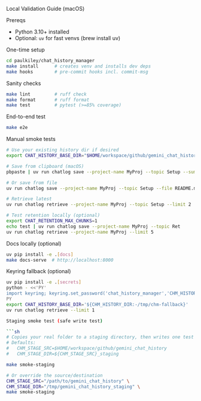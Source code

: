 Local Validation Guide (macOS)

Prereqs

- Python 3.10+ installed
- Optional: `uv` for fast venvs (brew install uv)

One-time setup

```sh
cd paulkiley/chat_history_manager
make install      # creates venv and installs dev deps
make hooks        # pre-commit hooks incl. commit-msg
```

Sanity checks

```sh
make lint         # ruff check
make format       # ruff format
make test         # pytest (>=85% coverage)
```

End-to-end test

```sh
make e2e
```

Manual smoke tests

```sh
# Use your existing history dir if desired
export CHAT_HISTORY_BASE_DIR="$HOME/workspace/github/gemini_chat_history"

# Save from clipboard (macOS)
pbpaste | uv run chatlog save --project-name MyProj --topic Setup --summary "From clipboard"

# Or save from file
uv run chatlog save --project-name MyProj --topic Setup --file README.md

# Retrieve latest
uv run chatlog retrieve --project-name MyProj --topic Setup --limit 2

# Test retention locally (optional)
export CHAT_RETENTION_MAX_CHUNKS=1
echo test | uv run chatlog save --project-name MyProj --topic Ret
uv run chatlog retrieve --project-name MyProj --limit 5
```

Docs locally (optional)

```sh
uv pip install -e .[docs]
make docs-serve  # http://localhost:8000
```

Keyring fallback (optional)

````sh
uv pip install -e .[secrets]
python - <<'PY'
import keyring; keyring.set_password('chat_history_manager','CHM_HISTORY_DIR','/tmp/chm')
PY
export CHAT_HISTORY_BASE_DIR='${CHM_HISTORY_DIR:-/tmp/chm-fallback}'
uv run chatlog retrieve --limit 1

Staging smoke test (safe write test)

```sh
# Copies your real folder to a staging directory, then writes one test record
# Defaults:
#   CHM_STAGE_SRC=$HOME/workspace/github/gemini_chat_history
#   CHM_STAGE_DIR=${CHM_STAGE_SRC}_staging

make smoke-staging

# Or override the source/destination
CHM_STAGE_SRC="/path/to/gemini_chat_history" \
CHM_STAGE_DIR="/tmp/gemini_chat_history_staging" \
make smoke-staging
````

```
```
